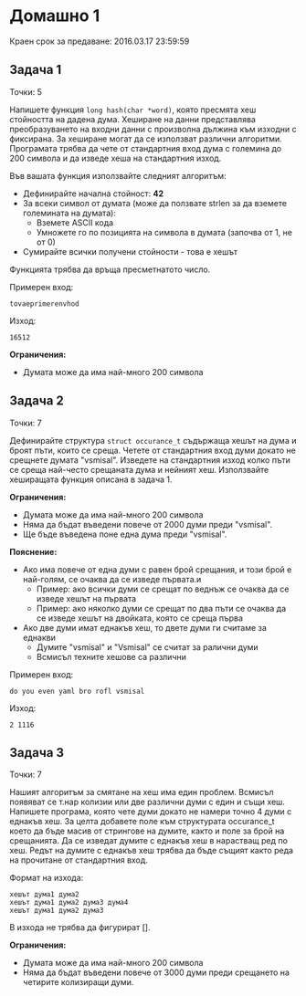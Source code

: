 Домашно 1
===

Краен срок за предаване: 2016.03.17 23:59:59

Задача 1
---
Точки: 5

Напишете функция `long hash(char *word)`, която пресмята хеш стойността на дадена дума. Хеширане на данни представлява преобразуването на входни данни с произволна дължина към изходни с фиксирана. За хеширане могат да се използват различни алгоритми. Програмата трябва да чете от стандартния вход дума с големина до 200 символа и да изведе хеша на стандартния изход.

Във вашата функция използвайте следният алгоритъм:
- Дефинирайте начална стойност: **42**
- За всеки символ от думата (може да ползвате strlen за да вземете големината на думата):
  - Вземете ASCII кода
  - Умножете го по позицията на символа в думата (започва от 1, не от 0)
- Сумирайте всички получени стойности - това е хешът

Функцията трябва да връща пресметнатото число.

Примерен вход:
```
tovaeprimerenvhod
```
Изход:
```
16512
```
**Ограничения:**
- Думата може да има най-много 200 символа

Задача 2
---
Точки: 7

Дефинирайте структура `struct occurance_t` съдържаща хешът на дума и броят пъти, които се среща.
Четете от стандартния вход думи докато не срещнете думата "vsmisal". Изведете на стандартния изход колко пъти се среща най-често срещаната дума и нейният хеш. Използвайте хеширащата функция описана в задача 1.

**Ограничения:**
- Думата може да има най-много 200 символа
- Няма да бъдат въведени повече от 2000 думи преди "vsmisal".
- Ще бъде въведена поне една дума преди "vsmisal".

**Пояснение:**
- Ако има повече от една думи с равен брой срещания, и този брой е най-голям, се очаква да се изведе първата.и
  - Пример: ако всички думи се срещат по веднъж се очаква да се изведе хешът на първата
  - Пример: ако няколко думи се срещат по два пъти се очаква да се изведе хешът на двойката, която се среща първа
- Ако две думи имат еднакъв хеш, то двете думи ги считаме за еднакви
  - Думите "vsmisal" и "Vsmisal" се считат за ралични думи
  - Всмисъл техните хешове са различни


Примерен вход:
```
do you even yaml bro rofl vsmisal
```
Изход:
```
2 1116
```

Задача 3
---
Точки: 7

Нашият алгоритъм за смятане на хеш има един проблем. Всмисъл появяват се т.нар колизии или две различни думи с един и същи хеш. Напишете програма, която чете думи докато не намери точно 4 думи с еднакъв хеш. За целта добавете поле към структурата occurance_t което да бъде масив от стрингове на думите, както и поле за брой на срещанията.
Да се изведат думите с еднакъв хеш в нарастващ ред по хеш. Редът на думите с еднакъв хеш трябва да бъде същият както реда на прочитане от стандартния вход.

Формат на изхода:
```
хешът дума1 дума2
хешът дума1 дума2 дума3 дума4
хешът дума1 дума2 дума3
```
В изходa не трябва да фигурират [].

**Ограничения:**
- Думата може да има най-много 200 символа
- Няма да бъдат въведени повече от 3000 думи преди срещането на четирите колизиращи думи.
